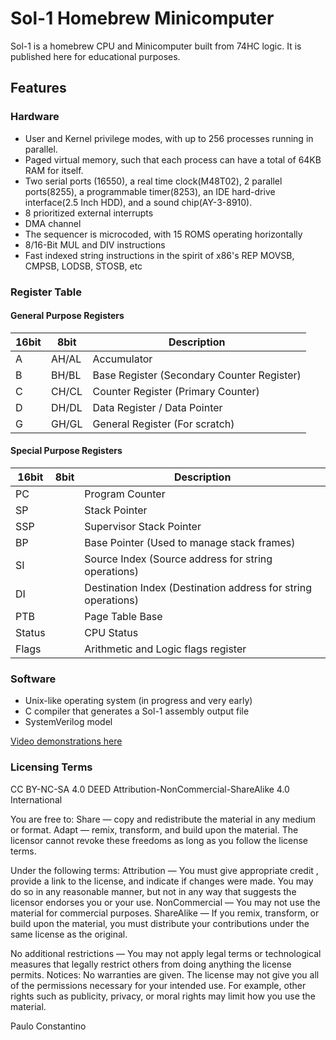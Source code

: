 # Sol-1 Homebrew Minicomputer

Sol-1 is a homebrew CPU and Minicomputer built from 74HC logic.
It is published here for educational purposes.

## Features
### Hardware
- User and Kernel privilege modes, with up to 256 processes running in parallel.
- Paged virtual memory, such that each process can have a total of 64KB RAM for itself.
- Two serial ports (16550), a real time clock(M48T02), 2 parallel ports(8255), a programmable timer(8253), an IDE hard-drive interface(2.5 Inch HDD), and a sound chip(AY-3-8910).
- 8 prioritized external interrupts
- DMA channel
- The sequencer is microcoded, with 15 ROMS operating horizontally
- 8/16-Bit MUL and DIV instructions
- Fast indexed string instructions in the spirit of x86's REP MOVSB, CMPSB, LODSB, STOSB, etc

### Register Table
#### General Purpose Registers

| 16bit | 8bit  | Description |
| ----- | ----- | ----------- |
| A     | AH/AL | Accumulator |
| B     | BH/BL | Base Register (Secondary Counter Register) |
| C     | CH/CL | Counter Register (Primary Counter) |
| D     | DH/DL | Data Register / Data Pointer |
| G     | GH/GL | General Register (For scratch) |

#### Special Purpose Registers

| 16bit  | 8bit   | Description |
| ------ | ------ | ----------- |
| PC     |        | Program Counter |
| SP     |        | Stack Pointer |
| SSP    |        | Supervisor Stack Pointer |
| BP     |        | Base Pointer (Used to manage stack frames) |
| SI     |        | Source Index (Source address for string operations) |
| DI     |        | Destination Index (Destination address for string operations) |
| PTB    |        | Page Table Base |
| Status |        | CPU Status |
| Flags  |        | Arithmetic and Logic flags register |

### Software
- Unix-like operating system (in progress and very early)
- C compiler that generates a Sol-1 assembly output file
- SystemVerilog model

[Video demonstrations here](https://www.youtube.com/@PauloConstantino167/videos)


### Licensing Terms

CC BY-NC-SA 4.0 DEED
Attribution-NonCommercial-ShareAlike 4.0 International

You are free to:
Share — copy and redistribute the material in any medium or format.
Adapt — remix, transform, and build upon the material.
The licensor cannot revoke these freedoms as long as you follow the license terms.

Under the following terms:
Attribution — You must give appropriate credit , provide a link to the license, and indicate if changes were made. 
You may do so in any reasonable manner, but not in any way that suggests the licensor endorses you or your use.
NonCommercial — You may not use the material for commercial purposes.
ShareAlike — If you remix, transform, or build upon the material, you must distribute your contributions under the same license as the original.

No additional restrictions — You may not apply legal terms or technological measures that legally restrict others from doing anything the license permits.
Notices:
No warranties are given. The license may not give you all of the permissions necessary for your intended use. 
For example, other rights such as publicity, privacy, or moral rights may limit how you use the material.

Paulo Constantino


